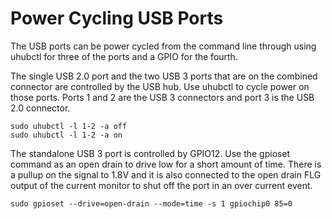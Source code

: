 # Power Cycling USB Ports

The USB ports can be power cycled from the command line through using uhubctl for three of the ports and a GPIO for the fourth.

The single USB 2.0 port and the two USB 3 ports that are on the combined connector are controlled by the USB hub. Use uhubctl to cycle power on those ports. Ports 1 and 2 are the USB 3 connectors and port 3 is the USB 2.0 connector.

```
sudo uhubctl -l 1-2 -a off
sudo uhubctl -l 1-2 -a on
```

The standalone USB 3 port is controlled by GPIO12. Use the gpioset command as an open drain to drive low for a short amount of time. There is a pullup on the signal to 1.8V and it is also connected to the open drain FLG output of the current monitor to shut off the port in an over current event.

```
sudo gpioset --drive=open-drain --mode=time -s 1 gpiochip0 85=0
```
